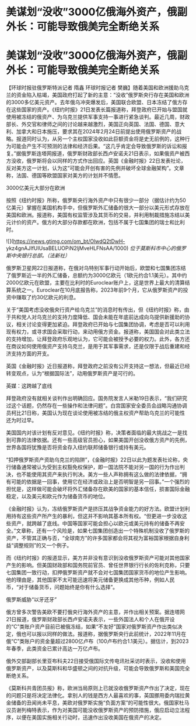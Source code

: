 # 美谋划“没收”3000亿俄海外资产，俄副外长：可能导致俄美完全断绝关系

# 美谋划“没收”3000亿俄海外资产，俄副外长：可能导致俄美完全断绝关系

【环球时报驻俄罗斯特派记者 隋鑫 环球时报记者
樊巍】随着美国和欧洲援助乌克兰的资金陷入枯竭，美国政府打起了新的主意：“没收”俄罗斯央行存在美国和欧洲的3000多亿美元资产。去年俄乌冲突爆发后，美国联合欧盟、日本冻结了俄方存在这些国家的资产。《纽约时报》21日发表长篇报道称，拜登政府已开始与盟国就使用被冻结的俄资产、为乌克兰提供军事支持一事进行紧急谈判。最近几周，财政部长、外交官和律师之间的讨论越来越激烈，美国正向英国、法国、德国、意大利、加拿大和日本施压，要求其在2024年2月24日前提出使用俄罗斯资产的战略。报道同时认为，从另一个主权国家没收如此巨额资金将是史无前例的，这种行为可能会产生不可预测的法律和经济后果。“这几乎肯定会导致俄罗斯的诉讼和报复。”据俄罗斯连塔网报道，俄罗斯财政部长西卢安诺夫21日表示，如果俄资产被西方没收，俄罗斯将会以同样的方式作出回应。英国《金融时报》22日发表社论，反对美方这一计划，认为这“可能会开创有害的先例并破坏全球金融架构”。文章称，法国、德国等欧盟国家对美方的计划并不情愿。

3000亿美元大部分在欧洲

按照《纽约时报》所称，俄罗斯央行海外资产中只有很少一部分（据估计约为50亿美元）掌握在美国机构手中，但俄罗斯外汇储备的很大一部分以美元形式存放在美国和欧洲。报道称，美国有权监管涉及其货币的交易，并利用制裁措施冻结以美元计价的资产。俄方的大部分存款都在欧洲，包括不属于七国集团的瑞士和比利时。

![](https://inews.gtimg.com/om_bt/OlwdQ2tDwH-
ykz4gnAJIfUIUsaBELUOPiN2ljMveHLFNsAA/1000) _位于莫斯科市中心的俄罗斯中央银行总部。（法新社）_

俄罗斯卫星网22日报道称，在俄对乌特别军事行动开始后，欧盟和七国集团冻结了俄罗斯近一半的外汇储备，总额约为3000亿欧元（1欧元约合1.1美元）。其中约2000亿欧元在欧盟，主要在比利时的Euroclear账户上，这是世界上最大的清算结算系统之一。Euroclear在10月底报告称，2023年前9个月，它从俄罗斯资产的投资中赚取了约30亿欧元的利息。

关于“美国考虑没收俄央行资产给乌克兰”的消息时有传出，但《纽约时报》称，由于共和党人对乌克兰的支持力度降低、国会未能在年底前达成向乌提供新援助的协议，相关讨论变得更加紧迫。拜登政府已开始与七国集团协调，考虑是否可以利用现有权力，或寻求国会采取行动，来动用俄方资金。报道称，美国国会对此类立法的支持增加，让拜登政府乐观地认为，它可能会被授予必要的权力。此外，各方还在商议如何使用俄资产支持乌克兰，是用于其军事需求，还是仅限于战后重建和经济支持方面的开支。

英国《金融时报》近日报道称，拜登政府之前没有公开支持这一想法，但最近已经转变观点，认为“根据国际法”，动用俄罗斯资产是可行的。

英媒：这跨越了底线

拜登政府没有就相关谈判作出明确回应。国务院发言人米勒19日表示，“我们研究过这个话题，仍然存在一些操作和法律问题”。白宫国家安全委员会战略沟通协调员柯比21日称，美国认为现在谈论使用被冻结的俄主权资产帮助乌克兰的可能性还为时过早。

美国国内对该计划有反对意见。《纽约时报》称，决策者面临的最大挑战之一是找到可靠的法律依据。还有一些高级官员担心，如果美国开创没收俄方资产的先例，世界各国将犹豫是否将资金存入纽约联邦储备银行或持有美元。

“扣押俄罗斯资产资助乌克兰的陷阱”，《金融时报》22日以此为题发表社论称，央行储备通常被认为受到主权豁免权保护，即一国法院不能对另一国的行为作出判决，也不能使用其资产来执行判决。美方一些人声称拥有这么做的法律依据，“拥有可能的依据是一回事，使用它在经济或政治上是否明智是另一回事。”一个强烈的担忧是，这样做可能会破坏将外汇储备存在欧美的国家的基本信任，损害国际金融稳定，以及美元和欧元作为储备货币的地位。

《金融时报》认为，冻结俄罗斯资产是挤压其战争资金能力的好方法。欧盟计划利用持有这些资产所产生的暴利，但这并不影响其基本所有权。“但更进一步没收这些资产，就跨越了底线。中国等国家可能会担心以欧元或美元持有的储备不再安全。”文章称，还有一个风险是，如果七国集团创造出一个特殊机制没收了俄罗斯的资产，不管其正确与否，“全球南方”的许多国家都会将其视为富裕国家根据自身利益“调整规则”的又一个例子。

而《纽约时报》的报道显示，美方并非没有意识到没收俄罗斯资产可能对其他国家产生的影响。但美国财政部和国务院前官员、曾任世界银行行长的佐利克称，只要七国集团一致行动，扣押俄罗斯资产就不会对七国集团国家货币的地位产生影响。他的理由是，其他国家不太可能迅速将美元储备更换成其他币种，例如人民币，“对于储备货币，问题始终是你有什么选择”。

俄罗斯威胁“以牙还牙”

俄方曾多次警告美欧不要打俄央行海外资产的主意，并作出相关预案。据连塔网21日报道，俄罗斯财政部长西卢安诺夫表示，一些外国法人和个人在俄开设的“C”类账户资产目前已被俄冻结，如果“不友好”国家对俄罗斯资产作出类似决定，俄也可以报以同样的做法。报道称，据俄罗斯央行此前统计，2022年11月在俄“C”类账户的资金量超过2800亿卢布（100卢布约合1.1美元）。据估计，到2023年春季，此类资金已累计高达一万亿卢布。

俄外交部副部长里亚布科夫22日接受俄国际文传电讯社采访时表示，没收和使用俄罗斯资产，以及莫斯科和华盛顿之间的对抗升级，可能会导致俄罗斯和美国完全断绝关系。

《莫斯科共青团员报》称，欧洲当局原则上已就没收俄罗斯资产作出了决定，现在的问题只是将决定法律化。拿别人的钱是西方人最喜欢的事，英国挪用委内瑞拉黄金储备的丑闻尚未平息，美欧对俄罗斯实施“负面方案”的可能性很大。俄国家杜马议员谢列梅特表示，作为对美国可能没收俄罗斯资产的预防措施，俄应启动立法程序，以便在美国实施相关行动时，迅速作出没收美国在俄资产的决定。

